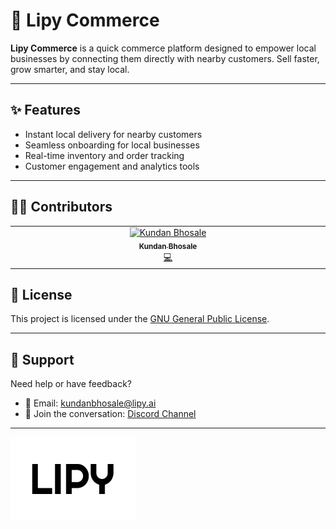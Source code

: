 # 🌟 Lipy Commerce

**Lipy Commerce** is a quick commerce platform designed to empower local businesses by connecting them directly with nearby customers. Sell faster, grow smarter, and stay local.

---

## ✨ Features

- Instant local delivery for nearby customers
- Seamless onboarding for local businesses
- Real-time inventory and order tracking
- Customer engagement and analytics tools

---

## 👨‍💻 Contributors

<!-- ALL-CONTRIBUTORS-LIST:START - Do not remove or modify this section -->
<!-- prettier-ignore-start -->
<!-- markdownlint-disable -->
<table>
  <tbody>
    <tr>
      <td align="center" valign="top" width="14.28%"><a href="https://kundanbhosale.github.io/"><img src="https://avatars.githubusercontent.com/u/62865281?v=4?s=100" width="100px;" alt="Kundan Bhosale"/><br /><sub><b>Kundan Bhosale</b></sub></a><br /><a href="#code-kundanbhosale" title="Code">💻</a></td>
    </tr>
  </tbody>
</table>

<!-- markdownlint-restore -->
<!-- prettier-ignore-end -->

<!-- ALL-CONTRIBUTORS-LIST:END -->

## 📄 License

This project is licensed under the [GNU General Public License](https://github.com/lipy-ai/commerce/blob/main/LICENSE).

---

## 💬 Support

Need help or have feedback?

- 📧 Email: [kundanbhosale@lipy.ai](mailto:kundanbhosale@lipy.ai)
- 💬 Join the conversation: [Discord Channel](#) <!-- Replace # with actual Discord link -->

---

<p align="start">
  <img src="https://github.com/lipy-ai/commerce/blob/main/apps/www/public/logo/white.png" alt="Lipy Logo" width="200"/>
</p>
